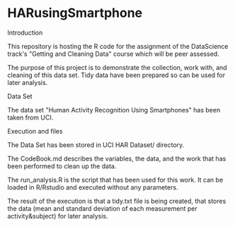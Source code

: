 HARusingSmartphone
==================
Introduction

This repository is hosting the R code for the assignment of the DataScience track's "Getting and Cleaning Data" course which will be peer assessed.

The purpose of this project is to demonstrate the collection, work with, and cleaning of this data set. Tidy data have been prepared so can be used for later analysis.

Data Set

The data set "Human Activity Recognition Using Smartphones" has been taken from UCI.

Execution and files

The Data Set has been stored in UCI HAR Dataset/ directory.

The CodeBook.md describes the variables, the data, and the work that has been performed to clean up the data.

The run_analysis.R is the script that has been used for this work. It can be loaded in R/Rstudio and executed without any parameters.

The result of the execution is that a tidy.txt file is being created, that stores the data (mean and standard deviation of each measurement per activity&subject) for later analysis.
